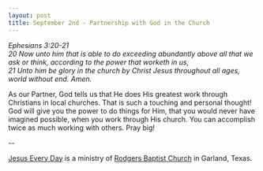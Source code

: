 ```yaml
---
layout: post
title: September 2nd - Partnership with God in the Church
---
```


_Ephesians 3:20-21  
20 Now unto him that is able to do exceeding abundantly above all
that we ask or think, according to the power that worketh in us,  
21 Unto him be glory in the church by Christ Jesus throughout all
ages, world without end. Amen._

As our Partner, God tells us that He does His greatest work through
Christians in local churches. That is such a touching and personal
thought! God will give you the power to do things for Him, that you
would never have imagined possible, when you work through His church.
You can accomplish twice as much working with others. Pray big!

 --

<a href=http://jesuseveryday.net>Jesus Every Day</a> is a ministry of <a href=http://rodgersbaptist.net>Rodgers Baptist Church</a> in Garland, Texas.
